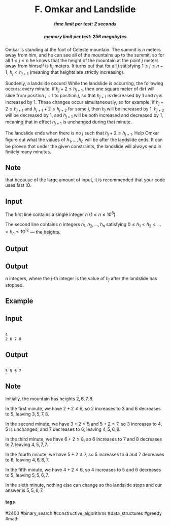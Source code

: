 <h1 style='text-align: center;'> F. Omkar and Landslide</h1>

<h5 style='text-align: center;'>time limit per test: 2 seconds</h5>
<h5 style='text-align: center;'>memory limit per test: 256 megabytes</h5>

Omkar is standing at the foot of Celeste mountain. The summit is $n$ meters away from him, and he can see all of the mountains up to the summit, so for all $1 \leq j \leq n$ he knows that the height of the mountain at the point $j$ meters away from himself is $h_j$ meters. It turns out that for all $j$ satisfying $1 \leq j \leq n - 1$, $h_j < h_{j + 1}$ (meaning that heights are strictly increasing).

Suddenly, a landslide occurs! While the landslide is occurring, the following occurs: every minute, if $h_j + 2 \leq h_{j + 1}$, then one square meter of dirt will slide from position $j + 1$ to position $j$, so that $h_{j + 1}$ is decreased by $1$ and $h_j$ is increased by $1$. These changes occur simultaneously, so for example, if $h_j + 2 \leq h_{j + 1}$ and $h_{j + 1} + 2 \leq h_{j + 2}$ for some $j$, then $h_j$ will be increased by $1$, $h_{j + 2}$ will be decreased by $1$, and $h_{j + 1}$ will be both increased and decreased by $1$, meaning that in effect $h_{j + 1}$ is unchanged during that minute.

The landslide ends when there is no $j$ such that $h_j + 2 \leq h_{j + 1}$. Help Omkar figure out what the values of $h_1, \dots, h_n$ will be after the landslide ends. It can be proven that under the given constraints, the landslide will always end in finitely many minutes.

## Note

 that because of the large amount of input, it is recommended that your code uses fast IO.

## Input

The first line contains a single integer $n$ ($1 \leq n \leq 10^6$). 

The second line contains $n$ integers $h_1, h_2, \dots, h_n$ satisfying $0 \leq h_1 < h_2 < \dots < h_n \leq 10^{12}$ — the heights.

## Output

## Output

 $n$ integers, where the $j$-th integer is the value of $h_j$ after the landslide has stopped.

## Example

## Input


```

4
2 6 7 8

```
## Output


```

5 5 6 7

```
## Note

Initially, the mountain has heights $2, 6, 7, 8$.

In the first minute, we have $2 + 2 \leq 6$, so $2$ increases to $3$ and $6$ decreases to $5$, leaving $3, 5, 7, 8$.

In the second minute, we have $3 + 2 \leq 5$ and $5 + 2 \leq 7$, so $3$ increases to $4$, $5$ is unchanged, and $7$ decreases to $6$, leaving $4, 5, 6, 8$.

In the third minute, we have $6 + 2 \leq 8$, so $6$ increases to $7$ and $8$ decreases to $7$, leaving $4, 5, 7, 7$.

In the fourth minute, we have $5 + 2 \leq 7$, so $5$ increases to $6$ and $7$ decreases to $6$, leaving $4, 6, 6, 7$.

In the fifth minute, we have $4 + 2 \leq 6$, so $4$ increases to $5$ and $6$ decreases to $5$, leaving $5, 5, 6, 7$.

In the sixth minute, nothing else can change so the landslide stops and our answer is $5, 5, 6, 7$.



#### tags 

#2400 #binary_search #constructive_algorithms #data_structures #greedy #math 